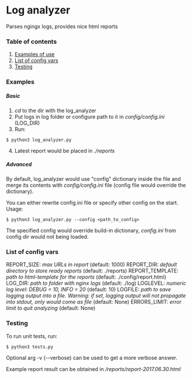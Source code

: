 # Log analyzer

Parses ngingx logs, provides nice html reports

### Table of contents
1. [Examples of use](#examples)
2. [List of config vars](#list-of-config-vars)
3. [Testing](#testing)

### Examples

##### Basic

1. *cd* to the dir with the log_analyzer
2. Put logs in log folder or configure path to it in *config/config.ini* (LOG_DIR)
3. Run:

`$ python3 log_analyzer.py`

4. Latest report would be placed in *./reports*

##### Advanced

By default, log_analyzer would use "config" dictionary inside the file and merge its contents with *config/config.ini* file (config file would override the dictionary).

You can either rewrite config.ini file or specify other config on the start. Usage:

`$ python3 log_analyzer.py --config <path_to_config>`

The specified config would override build-in dictionary, *config.ini* from config dir would not being loaded.

### List of config vars

REPORT_SIZE:      *max URLs in report* (default: 1000)
REPORT_DIR:       *default directory to store ready reports* (default: ./reports)
REPORT_TEMPLATE:  *path to html-template for the reports* (default: ./config/report.html)
LOG_DIR:          *path to folder with nginx logs* (default: ./log)
LOGLEVEL:         *numeric log level: DEBUG = 10, INFO = 20* (default: 10)
LOGFILE:          *path to save logging output into a file. Warning: if set, logging output will not propagate into stdout, only would come as file* (default: None)
ERRORS_LIMIT:     *error limit to quit analyzing* (default: None)

### Testing

To run unit tests, run:

`$ python3 tests.py`

Optional arg -v (--verbose) can be used to get a more verbose answer.

Example report result can be obtained in */reports/report-2017.06.30.html*
